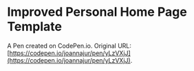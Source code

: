 # Improved Personal Home Page Template

A Pen created on CodePen.io. Original URL: [https://codepen.io/joannajur/pen/yLzVXjJ](https://codepen.io/joannajur/pen/yLzVXjJ).
